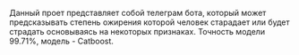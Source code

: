 Данный проет представляет собой телеграм бота, который может предсказывать степень ожирения которой человек старадает или будет страдать основываясь на некоторых признаках. Точность модели 99.71%, модель - Catboost.
